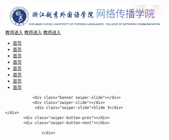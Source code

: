
<html>
<head>
<meta charset="utf-8">
<title>网传官网</title>
<link rel="stylesheet" type="text/css" href="style.css" />
<link rel="stylesheet" type="text/css" href="swiper-3.4.0.min.css" />

</head>

<body>
	<div class="content">
	<div class="header">
    <img src="logo.png">
    <div class="quickLink">
    	<a href="#">教师进入</a>
        <a href="#">教师进入</a>
        <a href="#">教师进入</a>
       </div>
         </div>
           </div>
        <div class="nav">
        <nav>
        	<ul>
            	<a href="#"><li>首页</li></a>
                <a href="#"><li>首页</li></a>
                <a href="#"><li>首页</li></a>
                <a href="#"><li>首页</li></a>
                <a href="#"><li>首页</li></a>
                <a href="#"><li>首页</li></a>
                <a href="#"><li>首页</li></a>
                <a href="#"><li>首页</li></a>
             </ul>
		</nav>
        </div>
				  <div class="swiper-container">
					<div class="swiper-wrapper">

				<div class="banner swiper-slide"></div>
				<div class="swiper-slide"></div>
				 <div class="swiper-slide">Slide 3</div>
    </div>
			<div class="swiper-button-prev"></div>
			<div class="swiper-button-next"></div>
				 
				    </div>
</body>
		<script src="jquery-3.1.1.min.js"></script>
		<script src="swiper.jquery.min.js"></script>
<script>         
  	var mySlide = new Swiper ('.swiper-container', {
    	loop:true,
    nextButton: '.swiper-button-next',
    prevButton: '.swiper-button-prev',
  }) 
  var width=$(document).width();
  var height=width*300/2000;
 $('.swiper-container').css('height',height+'px');
  </script>
</html>
